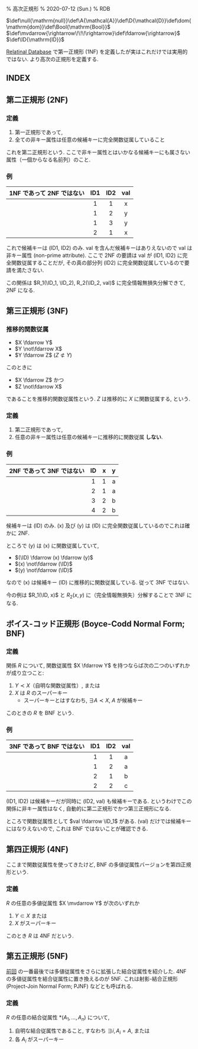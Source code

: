 % 高次正規形
% 2020-07-12 (Sun.)
% RDB

$\def\null{\mathrm{null}}\def\A{\mathcal{A}}\def\D{\mathcal{D}}\def\dom{\mathrm{dom}}\def\Bool{\mathrm{Bool}}$
$\def\mvdarrow{\rightarrow\!\!\!\rightarrow}\def\fdarrow{\rightarrow}$
$\def\ID{\mathrm{ID}}$

[Relatinal Database](rdb.html) で第一正規形 (1NF) を定義したが実はこれだけでは実用的ではない.
より高次の正規形を定義する.

## INDEX
<div id=toc></div>

## 第二正規形 (2NF)

### 定義

1. 第一正規形であって,
1. 全ての非キー属性は任意の候補キーに完全関数従属していること

これを第二正規形という.
ここで非キー属性とはいかなる候補キーにも属さない属性（一個からなる名前列）のこと.

### 例

| 1NF であって 2NF ではない | ID1 | ID2 | val |
|:-------------------------:|:---:|:---:|:---:|
| | 1 | 1 | x |
| | 1 | 2 | y |
| | 1 | 3 | y |
| | 2 | 1 | x |

これで候補キーは (ID1, ID2) のみ.
val を含んだ候補キーはありえないので val は非キー属性 (non-prime attribute).
ここで 2NF の要請は val が (ID1, ID2) に完全関数従属することだが,
その真の部分列 (ID2) に完全関数従属しているので要請を満たさない.

この関係は $R_1(\ID_1, \ID_2), R_2(\ID_2, val)$ に完全情報無損失分解できて, 2NF になる.

## 第三正規形 (3NF)

### 推移的関数従属

- $X \fdarrow Y$
- $Y \not\fdarrow X$
- $Y \fdarrow Z$ ($Z \not\subset Y$)

このときに

- $X \fdarrow Z$ かつ
- $Z \not\fdarrow X$

であることを推移的関数従属性という.
$Z$ は推移的に $X$ に関数従属する, という.

### 定義

1. 第二正規形であって,
1. 任意の非キー属性は任意の候補キーに推移的に関数従属 **しない**.

### 例

| 2NF であって 3NF ではない | ID | x | y |
|:-------------------------:|:---:|:---:|:---:|
| | 1 | 1 | a |
| | 2 | 1 | a |
| | 3 | 2 | b |
| | 4 | 2 | b |

候補キーは (ID) のみ.
(x) 及び (y) は (ID) に完全関数従属しているのでこれは確かに 2NF.

ところで (y) は (x) に関数従属していて,

- $(\ID) \fdarrow (x) \fdarrow (y)$
- $(x) \not\fdarrow (\ID)$
- $(y) \not\fdarrow (\ID)$

なので (x) は候補キー (ID) に推移的に関数従属している.
従って 3NF ではない.

今の例は $R_1(\ID, x)$ と $R_2(x, y)$ に（完全情報無損失）分解することで 3NF になる.

## ボイス-コッド正規形 (Boyce-Codd Normal Form; BNF)

### 定義

関係 $R$ について, 関数従属性 $X \fdarrow Y$ を持つならば次の二つのいずれかが成り立つこと:

1. $Y \prec X$（自明な関数従属性）, または
2. $X$ は $R$ のスーパーキー
    - スーパーキーとはすなわち, $\exists A \prec X$, $A$ が候補キー

このときの $R$ を BNF という.

### 例

| 3NF であって BNF ではない | ID1 | ID2 | val |
|:-------------------------:|:---:|:---:|:---:|
| | 1 | 1 | a |
| | 1 | 2 | a |
| | 2 | 1 | b |
| | 2 | 2 | c |

(ID1, ID2) は候補キーだが同時に (ID2, val) も候補キーである.
というわけでこの関係に非キー属性はなく, 自動的に第二正規形でかつ第三正規形になる.

ところで関数従属性として $val \fdarrow \ID_1$ がある.
(val) だけでは候補キーにはなりえないので, これは BNF ではないことが確認できる.

## 第四正規形 (4NF)

ここまで関数従属性を使ってきたけど,
BNF の多値従属性バージョンを第四正規形という.

### 定義

$R$ の任意の多値従属性 $X \mvdarrow Y$ が次のいずれか

1. $Y \subset X$ または
2. $X$ がスーパーキー

このとき $R$ は 4NF だという.

## 第五正規形 (5NF)

[前回](rdb.html) の一番最後では多値従属性をさらに拡張した結合従属性を紹介した.
4NF の多値従属性を結合従属性に置き換えるのが 5NF.
これは射影-結合正規形 (Project-Join Normal Form; PJNF) などとも呼ばれる.

### 定義

$R$ の任意の結合従属性 $\ast(A_1, \ldots, A_n)$ について,

1. 自明な結合従属性であること, すなわち $\exists i, A_i = A$, または
2. 各 $A_i$ がスーパーキー

